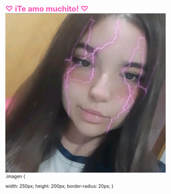 <!DOCTYPE html>
<html>
<head>
    <title>Mensajito
    </title>
    <style>
        .love-message {
            font-size: 24px;
            font-weight: bold;
            color: rgb(253, 83, 177);
        }
    </style>
</head>
<body>
    <div class="love-message">♡ iTe amo muchito! ♡</div>
    <img class ="imagen1" src="imag/img.jpg.png" alt="">
</body>
</html>
.imagen {

width: 250px;
height: 200px;
border-radius: 20px;
}
